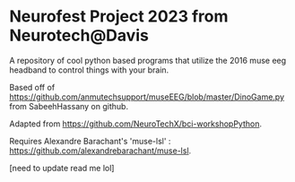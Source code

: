 # Neurofest Project 2023 from Neurotech@Davis
A repository of cool python based programs that utilize the 2016 muse eeg headband to control things with your brain. 

Based off of https://github.com/anmutechsupport/museEEG/blob/master/DinoGame.py from SabeehHassany on github.

Adapted from https://github.com/NeuroTechX/bci-workshopPython. 

Requires Alexandre Barachant's 'muse-lsl' : https://github.com/alexandrebarachant/muse-lsl.

[need to update read me lol]
